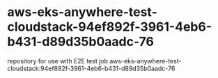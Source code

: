 # aws-eks-anywhere-test-cloudstack-94ef892f-3961-4eb6-b431-d89d35b0aadc-76
repository for use with E2E test job aws-eks-anywhere-test-cloudstack:94ef892f-3961-4eb6-b431-d89d35b0aadc-76
